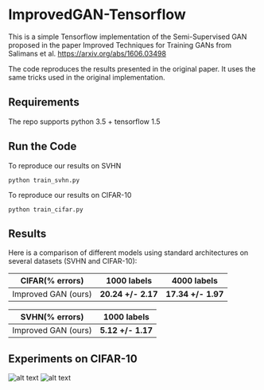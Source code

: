 # ImprovedGAN-Tensorflow

This is a simple Tensorflow implementation of the Semi-Supervised GAN proposed in the paper Improved Techniques
for Training GANs from Salimans et al. https://arxiv.org/abs/1606.03498

The code reproduces the results presented in the original paper. It uses the same tricks used in the original implementation.

## Requirements

The repo supports python 3.5 + tensorflow 1.5

## Run the Code

To reproduce our results on SVHN
```
python train_svhn.py
```

To reproduce our results on CIFAR-10
```
python train_cifar.py
```

## Results

Here is a comparison of different models using standard architectures on several datasets (SVHN and CIFAR-10):

CIFAR(% errors) | 1000 labels | 4000 labels
-- | -- | --
Improved GAN (ours) | **20.24 +/- 2.17** |**17.34 +/- 1.97**

SVHN(% errors) | 1000 labels 
-- | -- 
Improved GAN (ours) | **5.12 +/- 1.17** 

## Experiments on CIFAR-10

![alt text](https://github.com/bruno-31/ImprovedGAN-Tensorflow/blob/master/figure/test_accuracy_cifar.png)
![alt text](https://github.com/bruno-31/ImprovedGAN-Tensorflow/blob/master/figure/loss_cifar.png)
